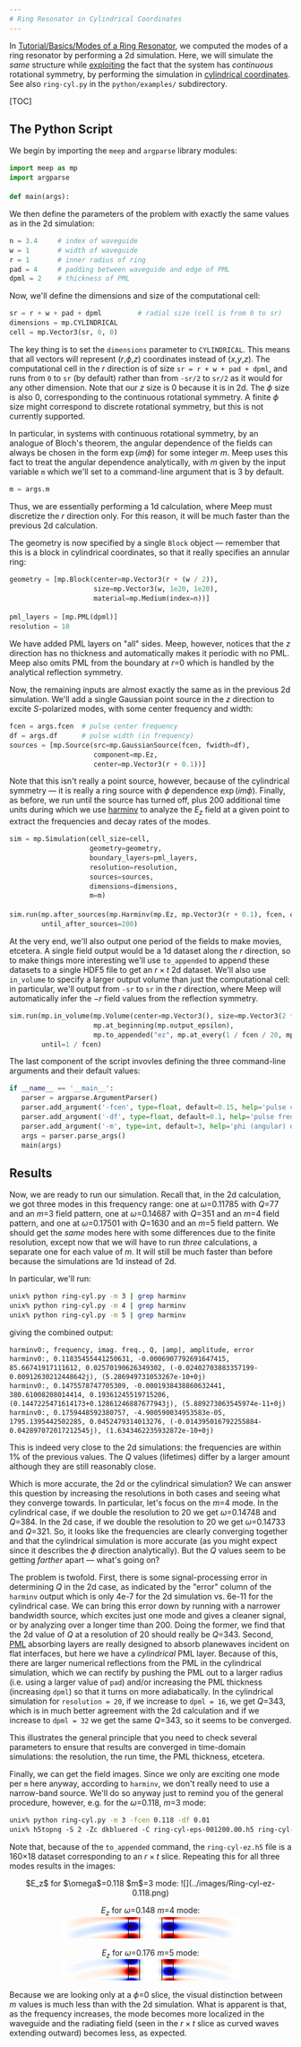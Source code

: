 ```yaml
---
# Ring Resonator in Cylindrical Coordinates
---
```


In [Tutorial/Basics/Modes of a Ring Resonator](Basics/#modes-of-a-ring-resonator), we computed the modes of a ring resonator by performing a 2d simulation. Here, we will simulate the *same* structure while [exploiting](../Exploiting_Symmetry.md) the fact that the system has *continuous* rotational symmetry, by performing the simulation in [cylindrical coordinates](../Cylindrical_Coordinates.md). See also `ring-cyl.py` in the `python/examples/` subdirectory.

[TOC]

The Python Script
-----------------

We begin by importing the `meep` and `argparse` library modules:

```py
import meep as mp
import argparse

def main(args):
```

We then define the parameters of the problem with exactly the same values as in the 2d simulation:

```py
n = 3.4     # index of waveguide
w = 1       # width of waveguide
r = 1       # inner radius of ring
pad = 4     # padding between waveguide and edge of PML
dpml = 2    # thickness of PML
```

Now, we'll define the dimensions and size of the computational cell:

```py
sr = r + w + pad + dpml         # radial size (cell is from 0 to sr)
dimensions = mp.CYLINDRICAL
cell = mp.Vector3(sr, 0, 0)
```

The key thing is to set the `dimensions` parameter to `CYLINDRICAL`. This means that all vectors will represent ($r$,$\phi$,$z$) coordinates instead of ($x$,$y$,$z$). The computational cell in the $r$ direction is of size `sr = r + w + pad + dpml`, and runs from `0` to `sr` (by default) rather than from `-sr/2` to `sr/2` as it would for any other dimension. Note that our $z$ size is 0 because it is in 2d. The $\phi$ size is also 0, corresponding to the continuous rotational symmetry. A finite $\phi$ size might correspond to discrete rotational symmetry, but this is not currently supported.

In particular, in systems with continuous rotational symmetry, by an analogue of Bloch's theorem, the angular dependence of the fields can always be chosen in the form $\exp(i m \phi)$ for some integer $m$. Meep uses this fact to treat the angular dependence analytically, with $m$ given by the input variable `m` which we'll set to a command-line argument that is 3 by default.

```py
m = args.m
```

Thus, we are essentially performing a 1d calculation, where Meep must discretize the $r$ direction only. For this reason, it will be much faster than the previous 2d calculation.

The geometry is now specified by a single `Block` object &mdash; remember that this is a block in cylindrical coordinates, so that it really specifies an annular ring:

```py
geometry = [mp.Block(center=mp.Vector3(r + (w / 2)),
                     size=mp.Vector3(w, 1e20, 1e20),
                     material=mp.Medium(index=n))]

pml_layers = [mp.PML(dpml)]
resolution = 10
```

We have added PML layers on "all" sides. Meep, however, notices that the $z$ direction has no thickness and automatically makes it periodic with no PML. Meep also omits PML from the boundary at $r$=0 which is handled by the analytical reflection symmetry.

Now, the remaining inputs are almost exactly the same as in the previous 2d simulation. We'll add a single Gaussian point source in the $z$ direction to excite $S$-polarized modes, with some center frequency and width:

```py
fcen = args.fcen  # pulse center frequency
df = args.df      # pulse width (in frequency)
sources = [mp.Source(src=mp.GaussianSource(fcen, fwidth=df),
                     component=mp.Ez,
                     center=mp.Vector3(r + 0.1))]
```

Note that this isn't really a point source, however, because of the cylindrical symmetry &mdash; it is really a ring source with $\phi$ dependence $\exp(i m \phi)$. Finally, as before, we run until the source has turned off, plus 200 additional time units during which we use [harminv](https://github.com/stevengj/harminv) to analyze the $E_z$ field at a given point to extract the frequencies and decay rates of the modes.

```py
sim = mp.Simulation(cell_size=cell,
                    geometry=geometry,
                    boundary_layers=pml_layers,
                    resolution=resolution,
                    sources=sources,
                    dimensions=dimensions,
                    m=m)

sim.run(mp.after_sources(mp.Harminv(mp.Ez, mp.Vector3(r + 0.1), fcen, df)),
        until_after_sources=200)
```

At the very end, we'll also output one period of the fields to make movies, etcetera. A single field output would be a 1d dataset along the $r$ direction, so to make things more interesting we'll use `to_appended` to append these datasets to a single HDF5 file to get an $r \times t$ 2d dataset. We'll also use `in_volume` to specify a larger output volume than just the computational cell: in particular, we'll output from `-sr` to `sr` in the $r$ direction, where Meep will automatically infer the $-r$ field values from the reflection symmetry.

```py
sim.run(mp.in_volume(mp.Volume(center=mp.Vector3(), size=mp.Vector3(2 * sr)),
                     mp.at_beginning(mp.output_epsilon),
                     mp.to_appended("ez", mp.at_every(1 / fcen / 20, mp.output_efield_z))),
        until=1 / fcen)
```

The last component of the script invovles defining the three command-line arguments and their default values:

```py
if __name__ == '__main__':
   parser = argparse.ArgumentParser()
   parser.add_argument('-fcen', type=float, default=0.15, help='pulse center frequency')
   parser.add_argument('-df', type=float, default=0.1, help='pulse frequency width')
   parser.add_argument('-m', type=int, default=3, help='phi (angular) dependence of the fields given by exp(i m phi)')
   args = parser.parse_args()
   main(args)
```

Results
-------

Now, we are ready to run our simulation. Recall that, in the 2d calculation, we got three modes in this frequency range: one at $\omega$=0.11785 with $Q$=77 and an $m$=3 field pattern, one at $\omega$=0.14687 with $Q$=351 and an $m$=4 field pattern, and one at $\omega$=0.17501 with $Q$=1630 and an $m$=5 field pattern. We should get the *same* modes here with some differences due to the finite resolution, except now that we will have to run *three* calculations, a separate one for each value of $m$. It will still be much faster than before because the simulations are 1d instead of 2d.

In particular, we'll run:

```sh
unix% python ring-cyl.py -m 3 | grep harminv
unix% python ring-cyl.py -m 4 | grep harminv
unix% python ring-cyl.py -m 5 | grep harminv
```

giving the combined output:

```
harminv0:, frequency, imag. freq., Q, |amp|, amplitude, error
harminv0:, 0.11835455441250631, -0.0006907792691647415, 85.66741917111612, 0.02570190626349302, (-0.02402703883357199-0.00912630212448642j), (5.286949731053267e-10+0j)
harminv0:, 0.1475578747705309, -0.0001938438860632441, 380.61008208014414, 0.19361245519715206, (0.1447225471614173+0.12861246887677943j), (5.889273063545974e-11+0j)
harminv0:, 0.1759448592380757, -4.900590034953583e-05, 1795.1395442502285, 0.0452479314013276, (-0.014395016792255884-0.042897072017212545j), (1.6343462235932872e-10+0j)
```

This is indeed very close to the 2d simulations: the frequencies are within 1% of the previous values. The $Q$ values (lifetimes) differ by a larger amount although they are still reasonably close.

Which is more accurate, the 2d or the cylindrical simulation? We can answer this question by increasing the resolutions in both cases and seeing what they converge towards. In particular, let's focus on the $m$=4 mode. In the cylindrical case, if we double the resolution to 20 we get $\omega$=0.14748 and $Q$=384. In the 2d case, if we double the resolution to 20 we get $\omega$=0.14733 and $Q$=321. So, it looks like the frequencies are clearly converging together and that the cylindrical simulation is more accurate (as you might expect since it describes the $\phi$ direction analytically). But the $Q$ values seem to be getting *farther* apart &mdash; what's going on?

The problem is twofold. First, there is some signal-processing error in determining $Q$ in the 2d case, as indicated by the "error" column of the `harminv` output which is only 4e-7 for the 2d simulation vs. 6e-11 for the cylindrical case. We can bring this error down by running with a narrower bandwidth source, which excites just one mode and gives a cleaner signal, or by analyzing over a longer time than 200. Doing the former, we find that the 2d value of $Q$ at a resolution of 20 should really be $Q$=343. Second, [PML](../Perfectly_Matched_Layer.md) absorbing layers are really designed to absorb planewaves incident on flat interfaces, but here we have a *cylindrical* PML layer. Because of this, there are larger numerical reflections from the PML in the cylindrical simulation, which we can rectify by pushing the PML out to a larger radius (i.e. using a larger value of `pad`) and/or increasing the PML thickness (increasing `dpml`) so that it turns on more adiabatically. In the cylindrical simulation for `resolution = 20`, if we increase to `dpml = 16`, we get $Q$=343, which is in much better agreement with the 2d calculation and if we increase to `dpml = 32` we get the same $Q$=343, so it seems to be converged.

This illustrates the general principle that you need to check several parameters to ensure that results are converged in time-domain simulations: the resolution, the run time, the PML thickness, etcetera.

Finally, we can get the field images. Since we only are exciting one mode per `m` here anyway, according to `harminv`, we don't really need to use a narrow-band source. We'll do so anyway just to remind you of the general procedure, however, e.g. for the $\omega$=0.118, $m$=3 mode:

```sh
unix% python ring-cyl.py -m 3 -fcen 0.118 -df 0.01
unix% h5topng -S 2 -Zc dkbluered -C ring-cyl-eps-001200.00.h5 ring-cyl-ez.h5
```

Note that, because of the `to_appended` command, the `ring-cyl-ez.h5` file is a 160$\times$18 dataset corresponding to an $r \times t$ slice. Repeating this for all three modes results in the images:

<center>
$E_z$ for $\omega$=0.118 $m$=3 mode:  
![](../images/Ring-cyl-ez-0.118.png)

$E_z$ for $\omega$=0.148 $m$=4 mode:  
![](../images/Ring-cyl-ez-0.148.png)

$E_z$ for $\omega$=0.176 $m$=5 mode:  
![](../images/Ring-cyl-ez-0.176.png)
</center>

Because we are looking only at a $\phi$=0 slice, the visual distinction between $m$ values is much less than with the 2d simulation. What is apparent is that, as the frequency increases, the mode becomes more localized in the waveguide and the radiating field (seen in the $r \times t$ slice as curved waves extending outward) becomes less, as expected.
